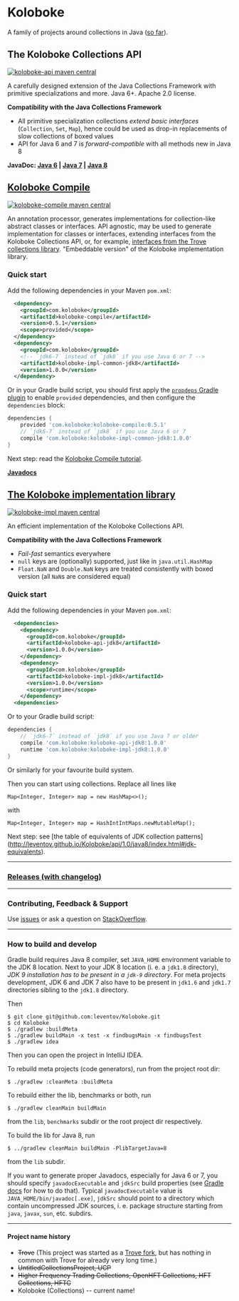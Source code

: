 # Koloboke

A family of projects around collections in Java ([so far](
https://koloboke.com/compile/koloboke-compile-for-languages-other-than-java/)).

## The Koloboke Collections API
[![koloboke-api maven central](
https://maven-badges.herokuapp.com/maven-central/com.koloboke/koloboke-api-jdk8/badge.svg)](
https://maven-badges.herokuapp.com/maven-central/com.koloboke/koloboke-api-jdk8)

A carefully designed extension of the Java Collections Framework with primitive specializations and
more. Java 6+. Apache 2.0 license.

**Compatibility with the Java Collections Framework**

 - All primitive specialization collections *extend basic interfaces* (`Collection`, `Set`, `Map`),
 hence could be used as drop-in replacements of slow collections of boxed values
 - API for Java 6 and 7 is *forward-compatible* with all methods new in Java 8

**JavaDoc: [Java 6](http://leventov.github.io/Koloboke/api/1.0/java6/index.html)
| [Java 7](http://leventov.github.io/Koloboke/api/1.0/java7/index.html)
| [Java 8](http://leventov.github.io/Koloboke/api/1.0/java8/index.html)**

## [Koloboke Compile](https://koloboke.com/compile)
[![koloboke-compile maven central](
https://maven-badges.herokuapp.com/maven-central/com.koloboke/koloboke-compile/badge.svg)](
https://maven-badges.herokuapp.com/maven-central/com.koloboke/koloboke-compile)

An annotation processor, generates implementations for collection-like abstract classes or
interfaces. API agnostic, may be used to generate implementation for classes or interfaces,
extending interfaces from the Koloboke Collections API, or, for example, [interfaces from the Trove
collections library](https://github.com/leventov/trove-over-koloboke-compile). "Embeddable version"
of the Koloboke implementation library.

### Quick start
Add the following dependencies in your Maven `pom.xml`:
```xml
  <dependency>
    <groupId>com.koloboke</groupId>
    <artifactId>koloboke-compile</artifactId>
    <version>0.5.1</version>
    <scope>provided</scope>
  </dependency>
  <dependency>
    <groupId>com.koloboke</groupId>
    <!-- `jdk6-7` instead of `jdk8` if you use Java 6 or 7 -->
    <artifactId>koloboke-impl-common-jdk8</artifactId>
    <version>1.0.0</version>
  </dependency>
```

Or in your Gradle build script, you should first apply the [`propdeps` Gradle plugin](
https://github.com/spring-projects/gradle-plugins/tree/master/propdeps-plugin#overview) to enable
`provided` dependencies, and then configure the `dependencies` block:
```groovy
dependencies {
    provided 'com.koloboke:koloboke-compile:0.5.1'
    // `jdk6-7` instead of `jdk8` if you use Java 6 or 7
    compile 'com.koloboke:koloboke-impl-common-jdk8:1.0.0'
}
```

Next step: read the [Koloboke Compile tutorial](compile/tutorial.md).

[**Javadocs**](http://leventov.github.io/Koloboke/compile/0.5/index.html)

## [The Koloboke implementation library](https://koloboke.com/implementation-library)
[![koloboke-impl maven central](
https://maven-badges.herokuapp.com/maven-central/com.koloboke/koloboke-impl-jdk8/badge.svg)](
https://maven-badges.herokuapp.com/maven-central/com.koloboke/koloboke-impl-jdk8)

An efficient implementation of the Koloboke Collections API.

**Compatibility with the Java Collections Framework**
 - *Fail-fast* semantics everywhere
 - `null` keys are (optionally) supported, just like in `java.util.HashMap`
 - `Float.NaN` and `Double.NaN` keys are treated consistently with boxed version
 (all `NaN`s are considered equal)

### Quick start
Add the following dependencies in your Maven `pom.xml`:
```xml
  <dependencies>
    <dependency>
      <groupId>com.koloboke</groupId>
      <artifactId>koloboke-api-jdk8</artifactId>
      <version>1.0.0</version>
    </dependency>
    <dependency>
      <groupId>com.koloboke</groupId>
      <artifactId>koloboke-impl-jdk8</artifactId>
      <version>1.0.0</version>
      <scope>runtime</scope>
    </dependency>
  <dependencies>
```

Or to your Gradle build script:
```groovy
dependencies {
    // `jdk6-7` instead of `jdk8` if you use Java 7 or older
    compile 'com.koloboke:koloboke-api-jdk8:1.0.0'
    runtime 'com.koloboke:koloboke-impl-jdk8:1.0.0'
}
```

Or similarly for your favourite build system.

Then you can start using collections. Replace all lines like

    Map<Integer, Integer> map = new HashMap<>();

with

    Map<Integer, Integer> map = HashIntIntMaps.newMutableMap();

Next step: see [the table of equivalents of JDK collection patterns]
(http://leventov.github.io/Koloboke/api/1.0/java8/index.html#jdk-equivalents).

---

### [Releases (with changelog)](https://github.com/leventov/Koloboke/releases)

---

### Contributing, Feedback & Support
Use [issues](https://github.com/leventov/Koloboke/issues) or ask a question on
[StackOverflow](stackoverflow.com/questions/tagged/koloboke).

---

### How to build and develop
Gradle build requires Java 8 compiler, set `JAVA_HOME` environment variable to the JDK 8 location.
Next to your JDK 8 location (i. e. a `jdk1.8` directory), *JDK 9 installation has to be present in
a `jdk-9` directory*. For meta projects development, JDK 6 and JDK 7 also have to be present in
`jdk1.6` and `jdk1.7` directories sibling to the `jdk1.8` directory.

Then

    $ git clone git@github.com:leventov/Koloboke.git
    $ cd Koloboke
    $ ./gradlew :buildMeta
    $ ./gradlew buildMain -x test -x findbugsMain -x findbugsTest
    $ ./gradlew idea

Then you can open the project in IntelliJ IDEA.

To rebuild meta projects (code generators), run from the project root dir:

    $ ./gradlew :cleanMeta :buildMeta

To rebuild either the lib, benchmarks or both, run

    $ ./gradlew cleanMain buildMain

from the `lib`, `benchmarks` subdir or the root project dir respectively.

To build the lib for Java 8, run

    $ ../gradlew cleanMain buildMain -PlibTargetJava=8
    
from the `lib` subdir.

If you want to generate proper Javadocs, especially for Java 6 or 7, you should specify
`javadocExecutable` and `jdkSrc` build properties (see
[Gradle docs](http://www.gradle.org/docs/2.0/userguide/tutorial_this_and_that.html#sec:gradle_properties_and_system_properties)
for how to do that). Typical `javadocExecutable` value is `JAVA_HOME/bin/javadoc[.exe]`, `jdkSrc`
should point to a directory which contain uncompressed JDK sources, i. e. package structure starting
from `java`, `javax`, `sun`, etc. subdirs.

---

#### Project name history

 - ~~Trove~~ (This project was started as a [Trove fork](https://bitbucket.org/leventov/trove),
   but has nothing in common with Trove for already very long time.)
 - ~~UntitledCollectionsProject, UCP~~
 - ~~Higher Frequency Trading Collections, OpenHFT Collections, HFT Collections, HFTC~~
 - Koloboke (Collections) -- current name!


